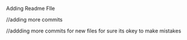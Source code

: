 

























Adding Readme FIle

//adding more commits

//addding more commits for new files for sure its okey to make mistakes

